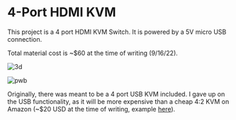 # 4-Port HDMI KVM
This project is a 4 port HDMI KVM Switch. It is powered by a 5V micro USB connection.

Total material cost is ~$60 at the time of writing (9/16/22).

![3d](https://user-images.githubusercontent.com/58454817/190669613-90bb0c6b-b89a-4ad3-b65d-6104b1ea20f0.png)

![pwb](https://user-images.githubusercontent.com/58454817/190669607-3739b806-4f2b-4e95-b6d4-d2f2577690f1.png)

Originally, there was meant to be a 4 port USB KVM included. I gave up on the USB functionality, as it will be more expensive than a cheap 4:2 KVM on Amazon (~$20 USD at the time of writing, example [here](https://www.amazon.com/Selector-ZIYUETEK-Switcher-Peripheral-One-Button/dp/B0952L6DRN/ref=sr_1_2_sspa?crid=2VZ6ARXGFL7Y6&keywords=usb+kvm&qid=1663340423&sprefix=usb+kv%2Caps%2C99&sr=8-2-spons&psc=1)).
